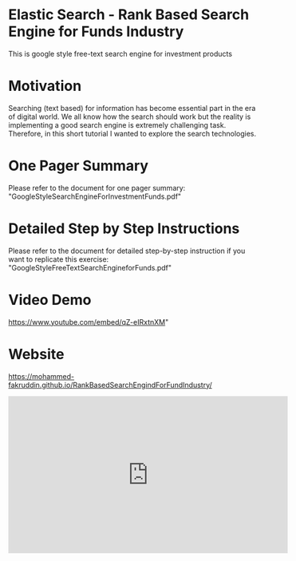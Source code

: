 # Elastic Search - Rank Based Search Engine for Funds Industry
This is google style free-text search engine for investment products
# Motivation
Searching (text based) for information has become essential part in the era of digital world. We all know how the search should work but the reality is implementing a good search engine is extremely challenging task. Therefore, in this short tutorial I wanted to explore the search technologies.​
# One Pager Summary
Please refer to the document for one pager summary: "GoogleStyleSearchEngineForInvestmentFunds.pdf"
# Detailed Step by Step Instructions
Please refer to the document for detailed step-by-step instruction if you want to replicate this exercise: "GoogleStyleFreeTextSearchEngineforFunds.pdf"
# Video Demo
https://www.youtube.com/embed/qZ-eIRxtnXM"

# Website
https://mohammed-fakruddin.github.io/RankBasedSearchEngindForFundIndustry/

<iframe width="560" height="315" src="https://www.youtube.com/embed/qZ-eIRxtnXM" frameborder="0" allow="accelerometer; autoplay; encrypted-media; gyroscope; picture-in-picture" allowfullscreen></iframe>
